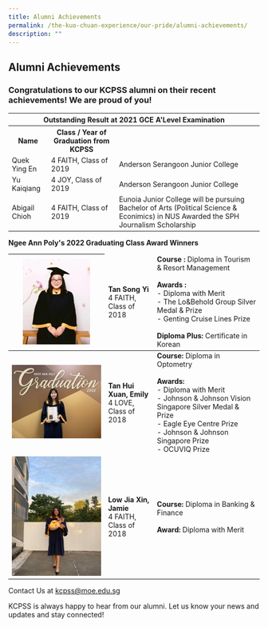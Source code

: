 ```yaml
---
title: Alumni Achievements
permalink: /the-kuo-chuan-experience/our-pride/alumni-achievements/
description: ""
---
```

## Alumni Achievements

### Congratulations to our KCPSS alumni on their recent achievements! We are proud of you!

<table>
<thead>
  <tr>
    <th colspan="3">Outstanding Result at 2021 GCE A'Level Examination</th>
  </tr>
</thead>
<tbody>
  <tr>
    <th>Name</th>
    <th>Class / Year of Graduation from KCPSS</th>
    <td></td>
  </tr>
  <tr>
    <td>Quek Ying En</td>
    <td>4 FAITH, Class of 2019</td>
    <td>Anderson Serangoon Junior College</td>
  </tr>
  <tr>
    <td> Yu Kaiqiang</td>
    <td>4 JOY, Class of 2019</td>
    <td>Anderson Serangoon Junior College</td>
  </tr>
  <tr>
    <td> Abigail Chioh</td>
    <td>4 FAITH, Class of 2019</td>
    <td>Eunoia Junior College will be pursuing Bachelor of Arts (Political Science &amp; Econimics) in NUS Awarded the SPH Journalism Scholarship</td>
  </tr>
</tbody>
</table>

**Ngee Ann Poly's 2022 Graduating Class Award Winners**

<table>
<thead>
  <tr>
    <th><img src="/images/The%20Kuo%20Chuan%20Experience/Our%20Pride/Alumni%20Achievements/TanSongYi.jpg" style="width:75%" alt="TanSongYi.jpg"></th>
		<td><b>Tan Song Yi</b><br>4 FAITH, Class of 2018</td>
		<td><b>Course :</b> Diploma in Tourism &amp; Resort Management<br><br><b>Awards :</b><br>- Diploma with Merit<br>- The Lo&amp;Behold Group Silver Medal &amp; Prize<br>- Genting Cruise Lines Prize<br><br><b>Diploma Plus:</b> Certificate in Korean<br></td>
  </tr>
</thead>
<tbody>
  <tr>
    <td><img src="/images/The%20Kuo%20Chuan%20Experience/Our%20Pride/Alumni%20Achievements/TanHuiXuan.jpg" alt="TanHuiXuan.jpg"></td>
    <td><b>Tan Hui Xuan, Emily</b><br>4 LOVE, Class of 2018</td>
    <td><b>Course: </b>Diploma in Optometry<br><br><b>Awards:</b><br> - Diploma with Merit<br> - Johnson &amp; Johnson Vision Singapore Silver Medal &amp; Prize<br> - Eagle Eye Centre Prize<br> - Johnson &amp; Johnson Singapore Prize<br> - OCUVIQ Prize</td>
  </tr>
  <tr>
    <td> <img src="/images/The%20Kuo%20Chuan%20Experience/Our%20Pride/Alumni%20Achievements/LowJiaAnn.png" alt="LowJiaAnn.png"></td>
    <td><b> Low Jia Xin, Jamie</b><br>4 FAITH, Class of 2018</td>
    <td><b>Course: </b>Diploma in Banking &amp; Finance<br><br><b>Award: </b>Diploma with Merit</td>
  </tr>
</tbody>
</table>




Contact Us at <a href="mailto:kcpss@moe.edu.sg">kcpss@moe.edu.sg</a>

KCPSS is always happy to hear from our alumni. Let us know your news and updates and stay connected!